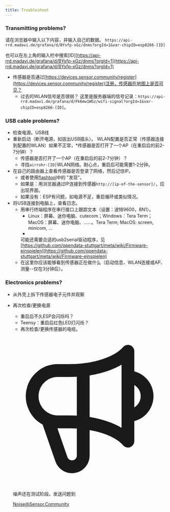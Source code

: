 ```yaml
---
title: Troubleshoot
---
```


### Transmitting problems?

请在浏览器中输入以下内容，并输入自己的数据。
`https://api-rrd.madavi.de/grafana/d/BYsfp-xGz/dnms?orgId=1&var-chipID=esp8266-[ID]`

也可以在左上角的输入栏中搜索[ID][https://api-rrd.madavi.de/grafana/d/BYsfp-xGz/dnms?orgId=1](https://api-rrd.madavi.de/grafana/d/BYsfp-xGz/dnms?orgId=1)

* 传感器是否通过[https://devices.sensor.community/register](https://devices.sensor.community/register)注册，传感器在地图上是否可见？
  * 过去的WLAN信号是否很弱？
    这里是服务器端的信号记录：`https://api-rrd.madavi.de/grafana/d/Fk6mw1WGz/wifi-signal?orgId=1&var-chipID=esp8266-[ID]`。

### USB cable problems?

* 检查电源。USB线
* 重新启动（断开电源，如拔出USB插头）。 WLAN配置是否正常（传感器连接到配置的WLAN）如果不正常，*传感器是否打开了一个AP（在重启后的前2-7分钟）？
  * 传感器是否打开了一个AP（在重启后的前2-7分钟）？
  * 寻找`airrohr-[ID]`WLAN网络。耐心点，重启后可能需要1-2分钟。
* 在自己的路由器上查看传感器是否登录了网络，然后记住IP。
  * 或者使用[flashtool](https://github.com/opendata-stuttgart/airrohr-firmware-flasher//)中的 "发现"。
  * 如果是：用浏览器通过IP连接到传感器`http://[ip-of-the-sensor]/`，应出现界面。
  * 如果没有：ESP有问题，如电源不足，重启循环或类似情况。
* 将USB连接到电脑上，查看日志。
  * 用串行终端程序在串行接口上跟踪文本（设置：波特9600，8N1）。
    * Linux：屏幕、迷你电脑、cutecom；Windows：Tera Term；MacOS：屏幕、迷你电脑、......。Tera Term; MacOS: screen, minicom, ...
    *
    可能还需要合适的usb2serial驱动程序，见[https://github.com/opendata-stuttgart/meta/wiki/Firmware-einspielen](https://github.com/opendata-stuttgart/meta/wiki/Firmware-einspielen)
  * 在这里你应该能够看到传感器正在做什么（启动信息、WLAN连接或AP、测量--仅在3分钟后）。

### Electronics problems?

* 从外壳上拆下传感器电子元件并观察
* 再次检查/更换电源
  * 重启后不久ESP会闪烁吗？
  * Teensy：重启后红色LED灯闪烁？
  * 再次检查/更换传感器的电缆。

  <div class="max-w-screen-xl mx-auto pt-5">
      <div class="p-2 rounded-lg bg-indigo-100 shadow-lg sm:p-3">
      <div class="flex items-center">
            <span class="p-2 rounded-lg bg-indigo-500">
              <svg class="h-8 w-8 text-white" fill="none" viewBox="0 0 24 24" stroke="currentColor">
                <path stroke-linecap="round" stroke-linejoin="round" stroke-width="2" d="M11 5.882V19.24a1.76 1.76 0 01-3.417.592l-2.147-6.15M18 13a3 3 0 100-6M5.436 13.683A4.001 4.001 0 017 6h1.832c4.1 0 7.625-1.234 9.168-3v14c-1.543-1.766-5.067-3-9.168-3H7a3.988 3.988 0 01-1.564-.317z" />
              </svg>
            </span>
        <div class="flex flex-wrap">
          <div class="flex-wrap flex">
            <p class="pt-1 text-indigo-700 font-medium">
                噪声还在测试阶段。发送问题到</p>
          <a href="mailto:Noise@Sensor.Community" class="ml-1 font-medium underline text-white hover:text-yellow-600">
                  Noise@Sensor.Community</a>
          </div>
           </div>
      </div>
    </div>
  </div>


